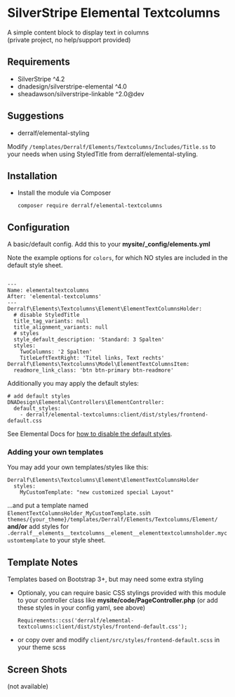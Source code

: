 # SilverStripe Elemental Textcolumns
A simple content block to display text in columns  
(private project, no help/support provided)

## Requirements

* SilverStripe ^4.2
* dnadesign/silverstripe-elemental ^4.0
* sheadawson/silverstripe-linkable ^2.0@dev

## Suggestions
* derralf/elemental-styling

Modify `/templates/Derralf/Elements/Textcolumns/Includes/Title.ss` to your needs when using StyledTitle from derralf/elemental-styling.


## Installation

- Install the module via Composer
  ```
  composer require derralf/elemental-textcolumns
  ```

## Configuration

A basic/default config. Add this to your **mysite/\_config/elements.yml**

Note the example options for `colors`, for which NO styles are included in the default style sheet.

```

---
Name: elementaltextcolumns
After: 'elemental-textcolumns'
---
Derralf\Elements\Textcolumns\Element\ElementTextColumnsHolder:
  # disable StyledTitle
  title_tag_variants: null
  title_alignment_variants: null
  # styles
  style_default_description: 'Standard: 3 Spalten'
  styles:
    TwoColumns: '2 Spalten'
    TitleLeftTextRight: 'Titel links, Text rechts'
Derralf\Elements\Textcolumns\Model\ElementTextColumnsItem:
  readmore_link_class: 'btn btn-primary btn-readmore'
```

Additionally you may apply the default styles:

```
# add default styles
DNADesign\Elemental\Controllers\ElementController:
  default_styles:
    - derralf/elemental-textcolumns:client/dist/styles/frontend-default.css
```

See Elemental Docs for [how to disable the default styles](https://github.com/dnadesign/silverstripe-elemental#disabling-the-default-stylesheets).

### Adding your own templates

You may add your own templates/styles like this:

```
Derralf\Elements\Textcolumns\Element\ElementTextColumnsHolder
  styles:
    MyCustomTemplate: "new customized special Layout"
```

...and put a template named `ElementTextColumnsHolder_MyCustomTemplate.ss`in `themes/{your_theme}/templates/Derralf/Elements/Textcolumns/Element/`  
**and/or**
add styles for `.derralf__elements__textcolumns__element__elementtextcolumnsholder.mycustomtemplate` to your style sheet.  


## Template Notes

Templates based on Bootstrap 3+, but may need some extra styling

- Optionaly, you can require basic CSS stylings provided with this module to your controller class like **mysite/code/PageController.php**  (or add these styles in your config yaml, see above)
  
  ```
  Requirements::css('derralf/elemental-textcolumns:client/dist/styles/frontend-default.css');
  ```
- or copy over and modify `client/src/styles/frontend-default.scss` in your theme scss 

## Screen Shots

(not available)

